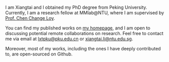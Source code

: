 <!--### Hi there 👋


[![GitHub Stars](https://img.shields.io/github/stars/lxtGH?affiliations=OWNER%2CCOLLABORATOR&style=for-the-badge)](https://github.com/lxtGH)


**lxtGH/lxtGH** is a ✨ _special_ ✨ repository because its `README.md` (this file) appears on your GitHub profile.

Here are some ideas to get you started:

- 🔭 I’m currently working on ...
- 🌱 I’m currently learning ...
- 👯 I’m looking to collaborate on ...
- 🤔 I’m looking for help with ...
- 💬 Ask me about ...
- 📫 How to reach me: ...
- 😄 Pronouns: ...
- ⚡ Fun fact: ...
-->


I am Xiangtai and I obtained my PhD degree from Peking University. Currently, I am a research fellow at MMlab@NTU, where I am supervised by [Prof. Chen Change Loy](https://www.mmlab-ntu.com/person/ccloy/).

You can find my published works on [my homepage](https://lxtgh.github.io/), and I am open to discussing potential remote collaborations on research. Feel free to contact me via email at lxtpku@pku.edu.cn or xiangtai.li@ntu.edu.sg.

Moreover, most of my works, including the ones I have deeply contributed to, are open-sourced on Github.


